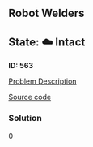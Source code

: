 ## Robot Welders

## State: :cloud: **Intact**

**ID: 563**

[Problem Description](https://projecteuler.net/problem=563)

[Source code](main.cpp)

### Solution
0